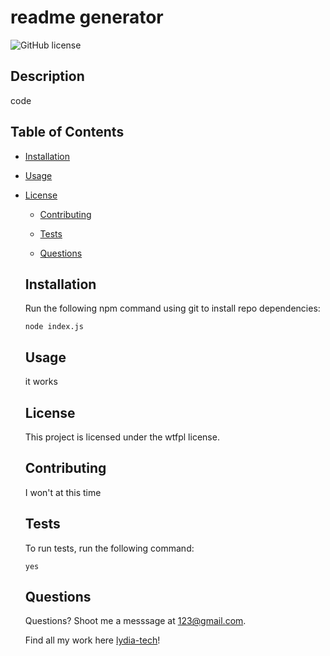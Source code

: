 # readme generator
  ![GitHub license](https://img.shields.io/badge/license-wtfpl-blue.svg)

  ## Description

  code

  ## Table of Contents 

  * [Installation](#installation)

  * [Usage](#usage)
    
* [License](#license)

  
  * [Contributing](#contributing)

  * [Tests](#tests)

  * [Questions](#questions)

  ## Installation 

  Run the following npm command using git to install repo dependencies:

  ```
  node index.js
  ```

  ## Usage

  it works

  ## License
    This project is licensed under the wtfpl license.

  ## Contributing 

  I won't at this time

  ## Tests

  To run tests, run the following command:

  ```
  yes
  ```

  ## Questions 

  Questions? Shoot me a messsage at 123@gmail.com. 

  Find all my work here [lydia-tech](https://github.com/lydia-tech/)!
  

